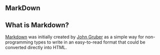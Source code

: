 ## MarkDown

## What is Markdown?  
[Markdown](https://en.wikipedia.org/wiki/Markdown) was initially created by [John Gruber](https://en.wikipedia.org/wiki/John_Gruber) as a simple way for non-programming types to write in an easy-to-read format that could be converted directly into HTML.